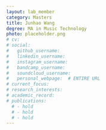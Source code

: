 ```yaml
---
layout: lab_member
category: Masters
title: Junhao Wang
degree: MA in Music Technology
photo: placeholder.png
# cv: 
# social:
#   github_username: 
#   linkedin_username: 
#   instagram_username: 
#   bandcamp_username: 
#   soundcloud_username: 
#   personal_webpage:  # ENTIRE URL
# current_focus: 
# research_interests:
# academic_record:
# publications:
  # - hold
  # - hold
  # - hold
---
```


<!-- FILL IN BIO HERE -->